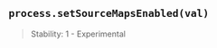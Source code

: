 
## `process.setSourceMapsEnabled(val)`
<!-- YAML
added: REPLACEME
-->

> Stability: 1 - Experimental
